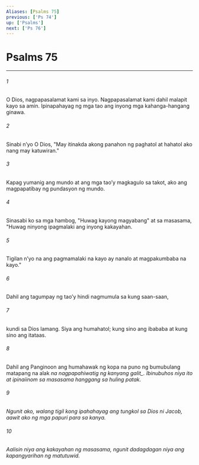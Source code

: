 ```yaml
---
Aliases: [Psalms 75]
previous: ['Ps 74']
up: ['Psalms']
next: ['Ps 76']
---
```

# Psalms 75

***






















###### 1 










O Dios, nagpapasalamat kami sa inyo. Nagpapasalamat kami dahil malapit kayo sa amin. Ipinapahayag ng mga tao ang inyong mga kahanga-hangang ginawa. 





















###### 2 










Sinabi nʼyo O Dios, "May itinakda akong panahon ng paghatol at hahatol ako nang may katuwiran." 





















###### 3 










Kapag yumanig ang mundo at ang mga taoʼy magkagulo sa takot, ako ang magpapatibay ng pundasyon ng mundo. 





















###### 4 










Sinasabi ko sa mga hambog, "Huwag kayong magyabang" at sa masasama, "Huwag ninyong ipagmalaki ang inyong kakayahan. 





















###### 5 










Tigilan nʼyo na ang pagmamalaki na kayo ay nanalo at magpakumbaba na kayo." 





















###### 6 










Dahil ang tagumpay ng taoʼy hindi nagmumula sa kung saan-saan, 





















###### 7 










kundi sa Dios lamang. Siya ang humahatol; kung sino ang ibababa at kung sino ang itataas. 





















###### 8 










Dahil ang Panginoon ang humahawak ng kopa na puno ng bumubulang matapang na alak <i class="trans-change">na nagpapahiwatig ng kanyang galit_. Ibinubuhos niya ito at ipinaiinom sa masasama hanggang sa huling patak. 





















###### 9 










Ngunit ako, walang tigil kong ipahahayag ang tungkol sa Dios ni Jacob, aawit ako ng mga papuri para sa kanya. 





















###### 10 










Aalisin niya ang kakayahan ng masasama, ngunit dadagdagan niya ang kapangyarihan ng matutuwid.
